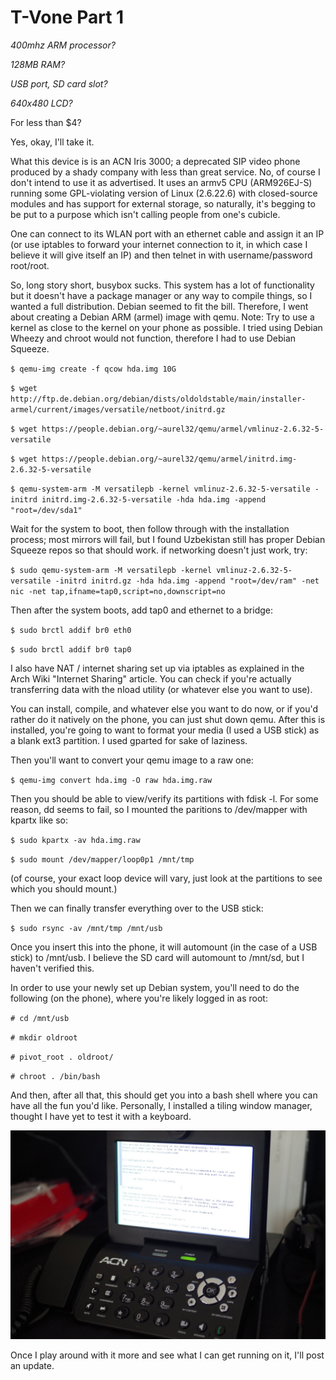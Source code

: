 T-Vone Part 1
==============


*400mhz ARM processor?*

*128MB RAM?*

*USB port, SD card slot?*

*640x480 LCD?*

For less than $4?


Yes, okay, I'll take it.

What this device is is an ACN Iris 3000; a deprecated SIP video phone produced by a shady company with less than great service.
No, of course I don't intend to use it as advertised. It uses an armv5 CPU (ARM926EJ-S) running some GPL-violating version of Linux (2.6.22.6) with closed-source modules and has support for external storage, so naturally, it's begging to be put to a purpose which isn't calling people from one's cubicle.

One can connect to its WLAN port with an ethernet cable and assign it an IP (or use iptables to forward your internet connection to it, 
in which case I believe it will give itself an IP) and then telnet in with username/password root/root.

So, long story short, busybox sucks. This system has a lot of functionality but it doesn't have a package manager or any way to compile things, 
so I wanted a full distribution. Debian seemed to fit the bill. Therefore, I went about creating a Debian ARM (armel) image with qemu.
Note: Try to use a kernel as close to the kernel on your phone as possible. I tried using Debian Wheezy and chroot would not function, therefore I had to use Debian Squeeze.

 `$ qemu-img create -f qcow hda.img 10G `

 `$ wget http://ftp.de.debian.org/debian/dists/oldoldstable/main/installer-armel/current/images/versatile/netboot/initrd.gz`

 `$ wget https://people.debian.org/~aurel32/qemu/armel/vmlinuz-2.6.32-5-versatile`

 `$ wget https://people.debian.org/~aurel32/qemu/armel/initrd.img-2.6.32-5-versatile`

 `$ qemu-system-arm -M versatilepb -kernel vmlinuz-2.6.32-5-versatile -initrd initrd.img-2.6.32-5-versatile -hda hda.img -append "root=/dev/sda1"`


Wait for the system to boot, then follow through with the installation process; most mirrors will fail, but I found Uzbekistan still has proper Debian Squeeze repos so that should work.
if networking doesn't just work, try:


 `$ sudo qemu-system-arm -M versatilepb -kernel vmlinuz-2.6.32-5-versatile -initrd initrd.gz -hda hda.img -append "root=/dev/ram" -net nic -net tap,ifname=tap0,script=no,downscript=no`

 
Then after the system boots, add tap0 and ethernet to a bridge:

 `$ sudo brctl addif br0 eth0`

 `$ sudo brctl addif br0 tap0`

 
I also have NAT / internet sharing set up via iptables as explained in the Arch Wiki "Internet Sharing" article.
You can check if you're actually transferring data with the nload utility (or whatever else you want to use).

You can install, compile, and whatever else you want to do now, or if you'd rather do it natively on the phone, you can just shut down qemu.
After this is installed, you're going to want to format your media (I used a USB stick) as a blank ext3 partition. I used gparted for sake of laziness.

Then you'll want to convert your qemu image to a raw one:

 `$ qemu-img convert hda.img -O raw hda.img.raw`


Then you should be able to view/verify its partitions with fdisk -l. For some reason, dd seems to fail, so I mounted the paritions to /dev/mapper with kpartx like so:

 `$ sudo kpartx -av hda.img.raw`

 `$ sudo mount /dev/mapper/loop0p1 /mnt/tmp`

 (of course, your exact loop device will vary, just look at the partitions to see which you should mount.)

 Then we can finally transfer everything over to the USB stick:

 `$ sudo rsync -av /mnt/tmp /mnt/usb`

 
Once you insert this into the phone, it will automount (in the case of a USB stick) to /mnt/usb. I believe the SD card will automount to /mnt/sd, but I haven't verified this.

In order to use your newly set up Debian system, you'll need to do the following (on the phone), where you're likely logged in as root:


 `# cd /mnt/usb`

 `# mkdir oldroot`

 `# pivot_root . oldroot/`

 `# chroot . /bin/bash`


And then, after all that, this should get you into a bash shell where you can have all the fun you'd like. Personally, I installed a tiling window manager, thought I have yet to test it with a keyboard.

![ACN Iris 3000, rice edition](/assets/vone1.jpg)

Once I play around with it more and see what I can get running on it, I'll post an update.

